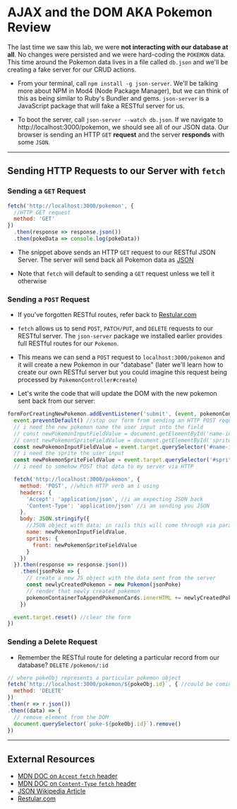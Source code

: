 # AJAX and the DOM AKA Pokemon Review

The last time we saw this lab, we were **not interacting with our database at all**. No changes were persisted and we
were hard-coding the `POKEMON` data. This time around the Pokemon data lives in a file called `db.json` and we'll be
creating a fake server for our CRUD actions.

- From your terminal, call `npm install -g json-server`. We'll be talking more about NPM in Mod4 (Node Package Manager),
  but we can think of this as being similar to Ruby's Bundler and gems. `json-server` is a JavaScript package that will
  fake a RESTful server for us.

- To boot the server, call `json-server --watch db.json`. If we navigate to http://localhost:3000/pokemon, we should see
  all of our JSON data. Our browser is sending an HTTP `GET` **request** and the server **responds** with some `JSON`.

---

## Sending HTTP Requests to our Server with `fetch`

### Sending a `GET` Request

```javascript
fetch('http://localhost:3000/pokemon', {
  //HTTP GET request
  method: 'GET'
})
  .then(response => response.json())
  .then(pokeData => console.log(pokeData))
```

- The snippet above sends an HTTP `GET` request to our RESTful JSON Server. The server will send back all Pokemon data
  as [JSON][wiki-json]

- Note that `fetch` will default to sending a `GET` request unless we tell it otherwise

### Sending a `POST` Request

- If you've forgotten RESTful routes, refer back to [Restular.com][restular]

- `fetch` allows us to send `POST`, `PATCH/PUT`, and `DELETE` requests to our RESTful server. The `json-server` package
  we installed earlier provides full RESTful routes for our `Pokemon`.

- This means we can send a `POST` request to `localhost:3000/pokemon` and it will create a new Pokemon in our "database"
  (later we'll learn how to create our own RESTful server but you could imagine this request being processed by
  `PokemonController#create`)

- Let's write the code that will update the DOM with the new pokemon sent back from our server:

```javascript
formForCreatingNewPokemon.addEventListener('submit', (event, pokemonContainerToAppendPokemonCards) => {
  event.preventDefault() //stop our form from sending an HTTP POST request
  // i need the new pokemon name the user input into the field
  // const newPokemonInputFieldValue = document.getElementById('name-input').value
  // const newPokemonSpriteFieldValue = document.getElementById('sprite-input').value
  const newPokemonInputFieldValue = event.target.querySelector('#name-input').value
  // i need the sprite the user input
  const newPokemonSpriteFieldValue = event.target.querySelector('#sprite-input').value
  // i need to somehow POST that data to my server via HTTP

  fetch('http://localhost:3000/pokemon', {
    method: 'POST', //which HTTP verb am i using
    headers: {
      'Accept': 'application/json', //i am expecting JSON back
      'Content-Type': 'application/json' //i am sending you JSON
    },
    body: JSON.stringify({
      //JSON object with data; in rails this will come through via params
      name: newPokemonInputFieldValue,
      sprites: {
        front: newPokemonSpriteFieldValue
      }
    })
  }).then(response => response.json())
    .then(jsonPoke => {
      // create a new JS object with the data sent from the server
      const newlyCreatedPokemon = new Pokemon(jsonPoke)
      // render that newly created pokemon
      pokemonContainerToAppendPokemonCards.innerHTML += newlyCreatedPokemon.render()
    })

  event.target.reset() //clear the form
})

```

### Sending a Delete Request

- Remember the RESTful route for deleting a particular record from our database? `DELETE` `/pokemon/:id`

```javascript
// where pokeObj represents a particular pokemon object
fetch(`http://localhost:3000/pokemon/${pokeObj.id}`, { //could be coming from a button
  method: 'DELETE'
})
.then(r => r.json())
.then((data) => {
  // remove element from the DOM
  document.querySelector(`poke-${pokeObj.id}`).remove()
})
```

---

## External Resources

- [MDN DOC on `Accept` `fetch` header][mdn-accept-header]
- [MDN DOC on `Content-Type` `fetch` header][mdn-content-type-header]
- [JSON Wikipedia Article][wiki-json]
- [Restular.com][restular]

<!-- markdown vars -->

[mdn-accept-header]: https://developer.mozilla.org/en-US/docs/Web/HTTP/Headers/Accept
[mdn-content-type-header]: https://developer.mozilla.org/en-US/docs/Web/HTTP/Headers/Content-Type
[wiki-json]: https://en.wikipedia.org/wiki/JSON
[restular]: http://www.restular.com/
